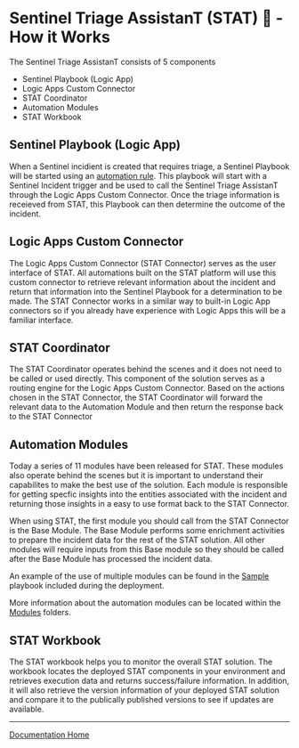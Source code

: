 # Sentinel Triage AssistanT (STAT) :hospital: - How it Works

The Sentinel Triage AssistanT consists of 5 components

* Sentinel Playbook (Logic App)
* Logic Apps Custom Connector
* STAT Coordinator
* Automation Modules
* STAT Workbook

## Sentinel Playbook (Logic App)

When a Sentinel incidient is created that requires triage, a Sentinel Playbook will be started using an [automation rule](https://docs.microsoft.com/azure/sentinel/automate-incident-handling-with-automation-rules).  This playbook will start with a Sentinel Incident trigger and be used to call the Sentinel Triage AssistanT through the Logic Apps Custom Connector.  Once the triage information is receieved from STAT, this Playbook can then determine the outcome of the incident.

## Logic Apps Custom Connector

The Logic Apps Custom Connector (STAT Connector) serves as the user interface of STAT.  All automations built on the STAT platform will use this custom connector to retrieve relevant information about the incident and return that information into the Sentinel Playbook for a determination to be made.  The STAT Connector works in a similar way to built-in Logic App connectors so if you already have experience with Logic Apps this will be a familiar interface.

## STAT Coordinator

The STAT Coordinator operates behind the scenes and it does not need to be called or used directly.  This component of the solution serves as a routing engine for the Logic Apps Custom Connector.  Based on the actions chosen in the STAT Connector, the STAT Coordinator will forward the relevant data to the Automation Module and then return the response back to the STAT Connector

## Automation Modules

Today a series of 11 modules have been released for STAT.  These modules also operate behind the scenes but it is important to understand their capabilites to make the best use of the solution.  Each module is responsible for getting specfic insights into the entities associated with the incident and returning those insights in a easy to use format back to the STAT Connector.

When using STAT, the first module you should call from the STAT Connector is the Base Module.  The Base Module performs some enrichment activities to prepare the incident data for the rest of the STAT solution.  All other modules will require inputs from this Base module so they should be called after the Base Module has processed the incident data.

An example of the use of multiple modules can be found in the [Sample](sample.md) playbook included during the deployment.

More information about the automation modules can be located within the [Modules](/Modules/) folders.

## STAT Workbook

The STAT workbook helps you to monitor the overall STAT solution.  The workbook locates the deployed STAT components in your environment and retrieves execution data and returns success/failure information.  In addition, it will also retrieve the version information of your deployed STAT solution and compare it to the publically published versions to see if updates are available.

---
[Documentation Home](readme.md)
